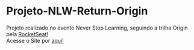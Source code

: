 # Projeto-NLW-Return-Origin
 Projeto realizado no evento Never Stop Learning, seguindo a trilha Origin pela [RocketSeat!](https://www.rocketseat.com.br/) <br>
 Acesse o Site por [aqui!](https://guilherme30.github.io/Projeto-NLW-Return-Origin/#home)
